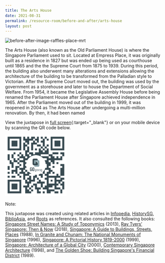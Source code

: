 ```yaml
---
title: The Arts House
date: 2021-08-31
permalink: /resource-room/before-and-after/arts-house
layout: post
---
```

<img src="/images/before-after-image-raffles-place-mrt-station.png" alt="before-after-image-raffles-place-mrt"/>

The Arts House (also known as the Old Parliament House) is where the Singapore Parliament used to sit. Located at Empress Place, it was originally built as a residence in 1827 but was ended up being used as courthouse until 1865 and the the Supreme Court from 1875 to 1939. During this period, the building also underwent many alterations and extensions allowing the architecture of the building to be transformed from the Palladian style to Victorian. After the Supreme Court moved out, the building was used by the government as a storehouse and later to house the Department of Social Welfare. From 1954, it became the Legislative Assembly House before being renamed the Parliament House after Singapore achieved independence in 1965. After the Parliament moved out of the building in 1999, it was reopened in 2004 as The Arts House after undergoing a multi-million renovation. By then, it had been named 

View the juxtapose in [full screen](https://cdn.knightlab.com/libs/juxtapose/latest/embed/index.html?uid=550b6ae0-b35b-11e9-b9b8-0edaf8f81e27){:target="_blank"} or on your mobile device by scanning the QR code below.

<img src="/images/qr-code-beforeafter-raffles-place-mrt.png" alt="qr-beforeafter-raffles-place-mrt" style="width:200px;" />

Note:

This juxtapose was created using related articles in [Infopedia](https://eresources.nlb.gov.sg/infopedia/), [HistorySG](http://eresources.nlb.gov.sg/history), [BiblioAsia](https://www.nlb.gov.sg/Browse/BiblioAsia.aspx), and [Roots](https://www.roots.sg/) as references. It also consulted the following books: [Singapore Street Names: A Study of Toponymics](https://eservice.nlb.gov.sg/item_holding.aspx?bid=200123850) (2013), [Ray Tyers’ Singapore: Then & Now](https://eservice.nlb.gov.sg/item_holding.aspx?bid=203784837) (2018), [Singapore: A Guide to Buildings, Streets, Places](http://eservice.nlb.gov.sg/item_holding.aspx?bid=4712298) (1988), [In Granite and Chunam: The National Monuments of Singapore](http://eservice.nlb.gov.sg/item_holding_s.aspx?bid=7919754) (1996), [Singapore: A Pictorial History 1819-2000](http://eservice.nlb.gov.sg/item_holding.aspx?bid=9651676) (1999), [Singapore: Architecture of a Global City](http://eservice.nlb.gov.sg/item_holding.aspx?bid=10074731) (2000), [Contemporary Singapore Architecture](http://eservice.nlb.gov.sg/item_holding.aspx?bid=9151059) (1998), and [The Golden Shoe: Building Singapore's Financial District](http://eservice.nlb.gov.sg/item_holding.aspx?bid=5390839) (1989).